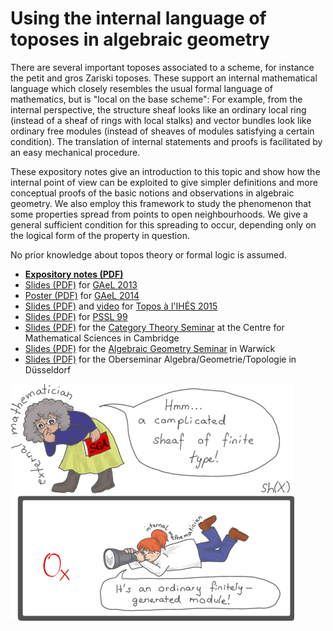 # Using the internal language of toposes in algebraic geometry

There are several important toposes associated to a scheme, for instance the
petit and gros Zariski toposes. These support an internal mathematical language
which closely resembles the usual formal language of mathematics, but is
"local on the base scheme": For example, from the internal perspective, the
structure sheaf looks like an ordinary local ring (instead of a sheaf of rings
with local stalks) and vector bundles look like ordinary free modules (instead
of sheaves of modules satisfying a certain condition). The translation of
internal statements and proofs is facilitated by an easy mechanical procedure.

These expository notes give an introduction to this topic and show how the
internal point of view can be exploited to give simpler definitions and more
conceptual proofs of the basic notions and observations in algebraic geometry.
We also employ this framework to study the phenomenon that some properties
spread from points to open neighbourhoods. We give a general sufficient
condition for this spreading to occur, depending only on the logical form of
the property in question.

No prior knowledge about topos theory or formal logic is assumed.

* **[Expository notes (PDF)](https://github.com/iblech/internal-methods/raw/master/notes.pdf)**
* [Slides (PDF)](https://www.speicherleck.de/iblech/stuff/gael2013-topos.pdf)
  for [GAeL 2013](https://www.mimuw.edu.pl/~gael/xxi/)
* [Poster (PDF)](https://github.com/iblech/internal-methods/raw/master/poster.pdf)
  for [GAeL 2014](https://www.mimuw.edu.pl/~gael/)
* [Slides (PDF)](https://github.com/iblech/internal-methods/raw/master/slides-ihes2015.pdf)
  and [video](https://www.youtube.com/watch?v=7S8--bIKaWQ)
  for [Topos à l'IHÉS 2015](https://indico.math.cnrs.fr/event/747/)
* [Slides (PDF)](https://github.com/iblech/internal-methods/raw/master/slides-pssl99.pdf)
  for [PSSL 99](https://www.iti.cs.tu-bs.de/~koslowj/PSSL99)
* [Slides (PDF)](https://github.com/iblech/internal-methods/raw/master/slides-cambridge2016.pdf)
  for the [Category Theory Seminar](http://talks.cam.ac.uk/talk/index/66318) at
  the Centre for Mathematical Sciences in Cambridge
* [Slides (PDF)](https://github.com/iblech/internal-methods/raw/master/slides-warwick2017.pdf)
  for the [Algebraic Geometry Seminar](https://homepages.warwick.ac.uk/staff/A.Thompson.8/seminar.html#Blechschmidt)
  in Warwick
* [Slides (PDF)](https://github.com/iblech/internal-methods/raw/master/slides-duesseldorf2017.pdf)
  for the Oberseminar Algebra/Geometrie/Topologie in Düsseldorf

![Sheaves of rings look like ordinary rings from the internal point of view.](images/external-internal-small.png)
